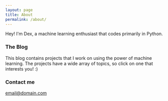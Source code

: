 ```yaml
---
layout: page
title: About
permalink: /about/
---
```


Hey! I'm Dex, a machine learning enthusiast that codes primarily in Python.

### The Blog

This blog contains projects that I work on using the power of machine learning. The projects have a wide array of topics, so click on one that interests you! :)

### Contact me

[email@domain.com](mailto:mdeguzman827@gmail.com)
